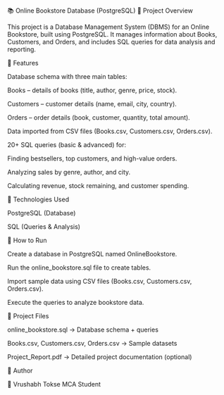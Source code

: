 📚 Online Bookstore Database (PostgreSQL)
🔹 Project Overview

This project is a Database Management System (DBMS) for an Online Bookstore, built using PostgreSQL.
It manages information about Books, Customers, and Orders, and includes SQL queries for data analysis and reporting.

🔹 Features

Database schema with three main tables:

Books – details of books (title, author, genre, price, stock).

Customers – customer details (name, email, city, country).

Orders – order details (book, customer, quantity, total amount).

Data imported from CSV files (Books.csv, Customers.csv, Orders.csv).

20+ SQL queries (basic & advanced) for:

Finding bestsellers, top customers, and high-value orders.

Analyzing sales by genre, author, and city.

Calculating revenue, stock remaining, and customer spending.

🔹 Technologies Used

PostgreSQL (Database)

SQL (Queries & Analysis)

🔹 How to Run

Create a database in PostgreSQL named OnlineBookstore.

Run the online_bookstore.sql file to create tables.

Import sample data using CSV files (Books.csv, Customers.csv, Orders.csv).

Execute the queries to analyze bookstore data.

🔹 Project Files

online_bookstore.sql → Database schema + queries

Books.csv, Customers.csv, Orders.csv → Sample datasets

Project_Report.pdf → Detailed project documentation (optional)

🔹 Author

👤 Vrushabh Tokse
MCA Student
